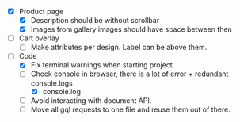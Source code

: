 - [x] Product page
  - [x] Description should be without scrollbar
  - [x] Images from gallery images should have space between then

- [ ] Cart overlay
  - [ ] Make attributes per design. Label can be above them.

- [ ] Code
  - [x] Fix terminal warnings when starting project.
  - [ ] Check console in browser, there is a lot of error + redundant console.logs
    - [x] console.log
  - [ ] Avoid interacting with document API.
  - [ ] Move all gql requests to one file and reuse them out of there.
